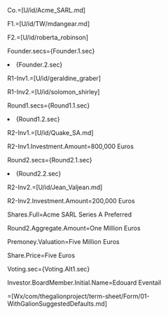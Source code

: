 Co.=[U/id/Acme_SARL.md]

F1.=[U/id/TW/mdangear.md]

F2.=[U/id/roberta_robinson]

Founder.secs={Founder.1.sec}<li>{Founder.2.sec}

R1-Inv1.=[U/id/geraldine_graber]

R1-Inv2.=[U/id/solomon_shirley]

Round1.secs={Round1.1.sec}<li>{Round1.2.sec}

R2-Inv1.=[U/id/Quake_SA.md]

R2-Inv1.Investment.Amount=800,000 Euros

Round2.secs={Round2.1.sec}<li>{Round2.2.sec}

R2-Inv2.=[U/id/Jean_Valjean.md]

R2-Inv2.Investment.Amount=200,000 Euros

Shares.Full=Acme SARL Series A Preferred

Round2.Aggregate.Amount=One Million Euros

Premoney.Valuation=Five Million Euros

Share.Price=Five Euros

Voting.sec={Voting.Alt1.sec}

Investor.BoardMember.Initial.Name=Edouard Eventail

=[Wx/com/thegalionproject/term-sheet/Form/01-WithGalionSuggestedDefaults.md]